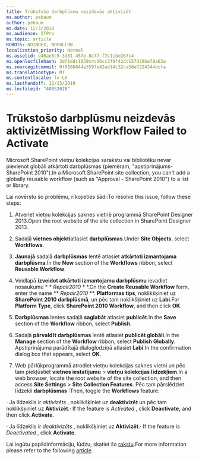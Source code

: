 ```yaml
---
title: Trūkstošo darbplūsmu neizdevās aktivizēt
ms.author: pebaum
author: pebaum
ms.date: 12/3/2018
ms.audience: ITPro
ms.topic: article
ROBOTS: NOINDEX, NOFOLLOW
localization_priority: Normal
ms.assetid: e46ae8c5-3d81-457e-8c77-f7c1cbe267c4
ms.openlocfilehash: 3df1ddc1059c4cd6cc3f9f42dc157d20be79a63a
ms.sourcegitcommit: 0f0186044a3597e42ad14c32ca58e7224344dcfa
ms.translationtype: MT
ms.contentlocale: lv-LV
ms.lasthandoff: 12/15/2019
ms.locfileid: "40052620"
---
```

# <a name="missing-workflow-failed-to-activate"></a><span data-ttu-id="9c550-102">Trūkstošo darbplūsmu neizdevās aktivizēt</span><span class="sxs-lookup"><span data-stu-id="9c550-102">Missing Workflow Failed to Activate</span></span>

<span data-ttu-id="9c550-103">Microsoft SharePoint vietņu kolekcijas sarakstu vai bibliotēku nevar pievienot globāli atkārtoti darbplūsmas (piemēram, "apstiprinājums-SharePoint 2010").</span><span class="sxs-lookup"><span data-stu-id="9c550-103">In a Microsoft SharePoint site collection, you can't add a globally reusable workflow (such as "Approval - SharePoint 2010") to a list or library.</span></span>
  
<span data-ttu-id="9c550-104">Lai novērstu šo problēmu, rīkojieties šādi:</span><span class="sxs-lookup"><span data-stu-id="9c550-104">To resolve this issue, follow these steps:</span></span> 
  
1. <span data-ttu-id="9c550-105">Atveriet vietņu kolekcijas saknes vietnē programmā SharePoint Designer 2013.</span><span class="sxs-lookup"><span data-stu-id="9c550-105">Open the root website of the site collection in SharePoint Designer 2013.</span></span>
  
2. <span data-ttu-id="9c550-106">Sadaļā **vietnes objekti**atlasiet **darbplūsmas**.</span><span class="sxs-lookup"><span data-stu-id="9c550-106">Under **Site Objects**, select **Workflows**.</span></span> 
  
3. <span data-ttu-id="9c550-107">**Jaunajā** sadaļā **darbplūsmas** lentē atlasiet **atkārtoti izmantojama darbplūsma**.</span><span class="sxs-lookup"><span data-stu-id="9c550-107">In the **New** section of the **Workflows** ribbon, select **Reusable Workflow**.</span></span> 
  
4. <span data-ttu-id="9c550-108">Veidlapā **izveidot atkārtoti izmantojamu darbplūsmu** ievadiet nosaukumu \* \* *Repair2010* \* \*.</span><span class="sxs-lookup"><span data-stu-id="9c550-108">On the **Create Reusable Workflow** form, enter the name \*\* *Repair2010* \*\*.</span></span> <span data-ttu-id="9c550-109">**Platformas tips**, noklikšķiniet uz **SharePoint 2010 darbplūsmā**, un pēc tam noklikšķiniet uz **Labi**.</span><span class="sxs-lookup"><span data-stu-id="9c550-109">For **Platform Type**, click **SharePoint 2010 Workflow**, and then click **OK**.</span></span> 
  
1. <span data-ttu-id="9c550-110">**Darbplūsmas** lentes sadaļā **saglabāt** atlasiet **publicēt**.</span><span class="sxs-lookup"><span data-stu-id="9c550-110">In the **Save** section of the **Workflow** ribbon, select **Publish**.</span></span> 
  
2. <span data-ttu-id="9c550-111">Sadaļā **pārvaldīt** **darbplūsmas** lentē atlasiet **publicēt globāli**.</span><span class="sxs-lookup"><span data-stu-id="9c550-111">In the **Manage** section of the **Workflow** ribbon, select **Publish Globally**.</span></span> <span data-ttu-id="9c550-112">Apstiprinājuma parādītajā dialoglodziņā atlasiet **Labi**.</span><span class="sxs-lookup"><span data-stu-id="9c550-112">In the confirmation dialog box that appears, select **OK**.</span></span> 
  
3. <span data-ttu-id="9c550-113">Web pārlūkprogrammā atrodiet vietņu kolekcijas saknes vietni un pēc tam piekļūstiet **vietnes iestatījumu** \> **vietņu kolekcijas līdzekļiem**.</span><span class="sxs-lookup"><span data-stu-id="9c550-113">In a web browser, locate the root website of the site collection, and then access **Site Settings** \> **Site Collection Features**.</span></span> <span data-ttu-id="9c550-114">Pēc tam pārslēdziet līdzekli **darbplūsmas** :</span><span class="sxs-lookup"><span data-stu-id="9c550-114">Then, toggle the **Workflows** feature:</span></span> 
  
<span data-ttu-id="9c550-115">· Ja līdzeklis ir *aktivizēts* , noklikšķiniet uz **deaktivizēt** un pēc tam noklikšķiniet uz **Aktivizēt**.</span><span class="sxs-lookup"><span data-stu-id="9c550-115">· If the feature is  *Activated*  , click **Deactivate,** and then click **Activate**.</span></span> 
  
<span data-ttu-id="9c550-116">· Ja līdzeklis ir *deaktivizēts* , noklikšķiniet uz **Aktivizēt**.</span><span class="sxs-lookup"><span data-stu-id="9c550-116">· If the feature is  *Deactivated*  , click **Activate**.</span></span> 
  
<span data-ttu-id="9c550-117">Lai iegūtu papildinformāciju, lūdzu, skatiet šo [rakstu](https://go.microsoft.com/fwlink/?linkid=2047770&amp;clcid=0x409).</span><span class="sxs-lookup"><span data-stu-id="9c550-117">For more information please refer to the following [article](https://go.microsoft.com/fwlink/?linkid=2047770&amp;clcid=0x409).</span></span>
  

